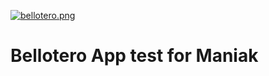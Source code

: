 [![bellotero.png](https://i.postimg.cc/Gh1RkSzD/bellotero.png)](https://postimg.cc/jCvBTcpq)

# Bellotero App test for Maniak
